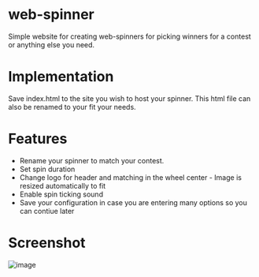 # web-spinner
Simple website for creating web-spinners for picking winners for a contest or anything else you need.

<h1>Implementation</h1>

Save index.html to the site you wish to host your spinner. This html file can also be renamed to your fit your needs.
<h1>Features</h1>

<ul>
  <li> Rename your spinner to match your contest.</li>
  <li> Set spin duration</li>
  <li> Change logo for header and matching in the wheel center - Image is resized automatically to fit</li>
  <li> Enable spin ticking sound</li>
  <li> Save your configuration in case you are entering many options so you can contiue later</li>
</ul>



<h1>Screenshot</h1>

![image](https://github.com/user-attachments/assets/d18e3bd1-8b59-4ba9-be36-e98611a6c929)
